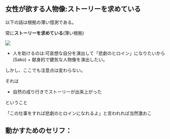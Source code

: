 



## 女性が欲する人物像:ストーリーを求めている

以下の話は根拠の薄い憶測である。

常に**ストーリーを求めている**(薄い根拠)


<img src="https://images-na.ssl-images-amazon.com/images/I/91JBmAXrSkL.jpg">

- 人を助けるのは:可哀想な自分を演出して「悲劇のヒロイン」になりたいから(Sako) + 献身的で健気な人物像を演出したい。


しかし、ここでも注意点は変わらない。

それは

- 自然の成り行きでストーリーが出来上がった

ということ

「この仕事をすれば悲劇のヒロインになれるよ」と言われれば当然激おこ


## 動かすためのセリフ：



